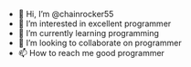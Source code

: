 - 👋 Hi, I’m @chainrocker55
- 👀 I’m interested in excellent programmer
- 🌱 I’m currently learning programming 
- 💞️ I’m looking to collaborate on programmer
- 📫 How to reach me good programmer

<!---
chainrocker55/chainrocker55 is a ✨ special ✨ repository because its `README.md` (this file) appears on your GitHub profile.
You can click the Preview link to take a look at your changes.
--->
